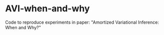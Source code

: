 # AVI-when-and-why
Code to reproduce experiments in paper: "Amortized Variational Inference: When and Why?"
